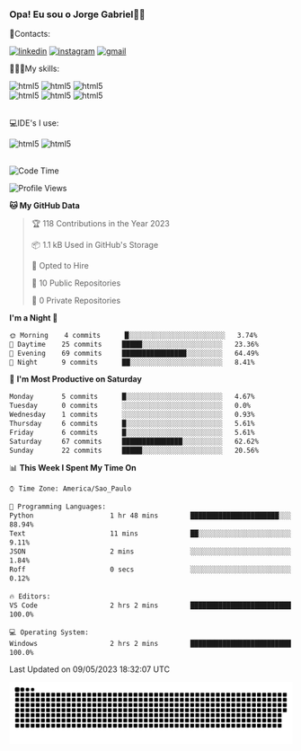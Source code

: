 
### Opa! Eu sou o Jorge Gabriel🤚🏾
📱Contacts: 

[![linkedin](https://img.shields.io/badge/LinkedIn-0077B5?style=for-the-badge&logo=linkedin&logoColor=white)](https://www.linkedin.com/in/jorge-g-717603souzag)
[![instagram](https://img.shields.io/badge/Instagram-E4405F?style=for-the-badge&logo=instagram&logoColor=white)](https://www.instagram.com/jorge__gabriel_/)
[![gmail](https://img.shields.io/badge/Gmail-D14836?style=for-the-badge&logo=gmail&logoColor=white)](https://mail.google.com/mail/u/0/?fs=1&tf=cm&source=mailto&to=gabrielgomes2003@gmail.com)

🧑🏾‍💻My skills:
<div <style>
    <img aling="center" alt="html5" src="https://img.shields.io/badge/Python-3776AB?style=for-the-badge&logo=python&logoColor=white"/> 
    <img aling="center" alt="html5" src="https://img.shields.io/badge/GIT-E44C30?style=for-the-badge&logo=git&logoColor=white"/>
    <img aling="center" alt="html5" src="https://img.shields.io/badge/Figma-F24E1E?style=for-the-badge&logo=figma&logoColor=white"/><br>
    <img aling="center" alt="html5" src="https://img.shields.io/badge/Microsoft_Office-D83B01?style=for-the-badge&logo=microsoft-office&logoColor=white"/> 
    <img aling="center" alt="html5" src="https://img.shields.io/badge/Adobe%20Illustrator-FF9A00?style=for-the-badge&logo=adobe%20illustrator&logoColor=white"/> 
    <img aling="center" alt="html5" src="https://img.shields.io/badge/Adobe%20Photoshop-31A8FF?style=for-the-badge&logo=Adobe%20Photoshop&logoColor=black"/> 
</div><br>

💻IDE's I use:
<div <style>
     <img aling="center" alt="html5" src="https://img.shields.io/badge/PyCharm-000000.svg?&style=for-the-badge&logo=PyCharm&logoColor=white"/>  
     <img aling="center" alt="html5" src="https://img.shields.io/badge/Visual_Studio_Code-0078D4?style=for-the-badge&logo=visual%20studio%20code&logoColor=white"/> 
</div><br>

<!--START_SECTION:waka-->
![Code Time](http://img.shields.io/badge/Code%20Time-54%20hrs%205%20mins-blue)

![Profile Views](http://img.shields.io/badge/Profile%20Views-1-blue)

**🐱 My GitHub Data** 

> 🏆 118 Contributions in the Year 2023
 > 
> 📦 1.1 kB Used in GitHub's Storage 
 > 
> 💼 Opted to Hire
 > 
> 📜 10 Public Repositories 
 > 
> 🔑 0 Private Repositories  
 > 
**I'm a Night 🦉** 

```text
🌞 Morning    4 commits      █░░░░░░░░░░░░░░░░░░░░░░░░   3.74% 
🌇 Daytime    25 commits     █████░░░░░░░░░░░░░░░░░░░░   23.36% 
🌃 Evening    69 commits     ████████████████░░░░░░░░░   64.49% 
🌙 Night      9 commits      ██░░░░░░░░░░░░░░░░░░░░░░░   8.41%

```
📅 **I'm Most Productive on Saturday** 

```text
Monday       5 commits      █░░░░░░░░░░░░░░░░░░░░░░░░   4.67% 
Tuesday      0 commits      ░░░░░░░░░░░░░░░░░░░░░░░░░   0.0% 
Wednesday    1 commits      ░░░░░░░░░░░░░░░░░░░░░░░░░   0.93% 
Thursday     6 commits      █░░░░░░░░░░░░░░░░░░░░░░░░   5.61% 
Friday       6 commits      █░░░░░░░░░░░░░░░░░░░░░░░░   5.61% 
Saturday     67 commits     ███████████████░░░░░░░░░░   62.62% 
Sunday       22 commits     █████░░░░░░░░░░░░░░░░░░░░   20.56%

```


📊 **This Week I Spent My Time On** 

```text
⌚︎ Time Zone: America/Sao_Paulo

💬 Programming Languages: 
Python                   1 hr 48 mins        ██████████████████████░░░   88.94% 
Text                     11 mins             ██░░░░░░░░░░░░░░░░░░░░░░░   9.11% 
JSON                     2 mins              ░░░░░░░░░░░░░░░░░░░░░░░░░   1.84% 
Roff                     0 secs              ░░░░░░░░░░░░░░░░░░░░░░░░░   0.12%

🔥 Editors: 
VS Code                  2 hrs 2 mins        █████████████████████████   100.0%

💻 Operating System: 
Windows                  2 hrs 2 mins        █████████████████████████   100.0%

```


 Last Updated on 09/05/2023 18:32:07 UTC
<!--END_SECTION:waka-->





<img alt="github-snake" src="https://github.com/J0rgeGabriel/J0rgeGabriel/blob/output/github-contribution-grid-snake-dark.svg" />
